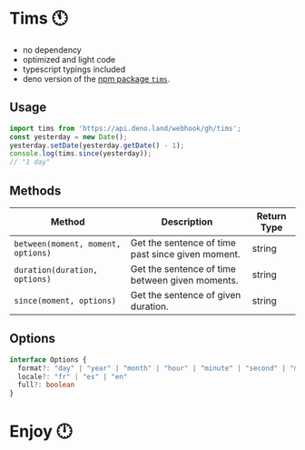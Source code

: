 
# Tims 🕚
- no dependency
- optimized and light code
- typescript typings included
- deno version of the [npm package `tims`](https://github.com/CamilleAbella/Tims).

## Usage
```ts
import tims from 'https://api.deno.land/webhook/gh/tims';
const yesterday = new Date();
yesterday.setDate(yesterday.getDate() - 1);
console.log(tims.since(yesterday));
// "1 day"
```
## Methods

| Method | Description | Return Type |
| --- | --- | --- |
| `between(moment, moment, options)` | Get the sentence of time past since given moment. | string |
| `duration(duration, options)` | Get the sentence of time between given moments. | string |
| `since(moment, options)` | Get the sentence of given duration. | string |

## Options

```ts
interface Options {
  format?: "day" | "year" | "month" | "hour" | "minute" | "second" | "ms"
  locale?: "fr" | "es" | "en"
  full?: boolean
}
```

# Enjoy 🕛
